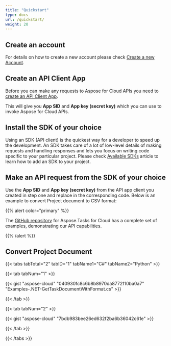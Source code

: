 ```yaml
---
title: "Quickstart"
type: docs
url: /quickstart/
weight: 20
---
```


## **Create an account**
For details on how to create a new account please check [Create a new Account](https://docs.aspose.cloud/total/creating-and-managing-account/).
## **Create an API Client App**
Before you can make any requests to Aspose for Cloud APIs you need to [create an API Client App](https://docs.aspose.cloud/total/create-new-app-and-get-app-key-and-sid/).

This will give you **App SID** and **App key (secret key)** which you can use to invoke Aspose for Cloud APIs.
## **Install the SDK of your choice**
Using an SDK (API client) is the quickest way for a developer to speed up the development. An SDK takes care of a lot of low-level details of making requests and handling responses and lets you focus on writing code specific to your particular project. Please check [Available SDKs](/tasks/available-sdks/) article to learn how to add an SDK to your project.
## **Make an API request from the SDK of your choice**
Use the **App SID** and **App key (secret key)** from the API app client you created in step one and replace in the corresponding code. Below is an example to convert Project document to CSV format:

{{% alert color="primary" %}} 

The [GitHub repository](https://github.com/aspose-tasks-cloud) for Aspose.Tasks for Cloud has a complete set of examples, demonstrating our API capabilities.

{{% /alert %}} 

## **Convert Project Document**

{{< tabs tabTotal="2" tabID="1" tabName1="C#" tabName2="Python" >}}

{{< tab tabNum="1" >}}

{{< gist "aspose-cloud" "040930fc8c6b8b8970da8772f10ba0a7" "Examples-.NET-GetTaskDocumentWithFormat.cs" >}}

{{< /tab >}}

{{< tab tabNum="2" >}}

{{< gist "aspose-cloud" "7bdb983bee26ed632f2ba6b36042c61e" >}}

{{< /tab >}}

{{< /tabs >}}
